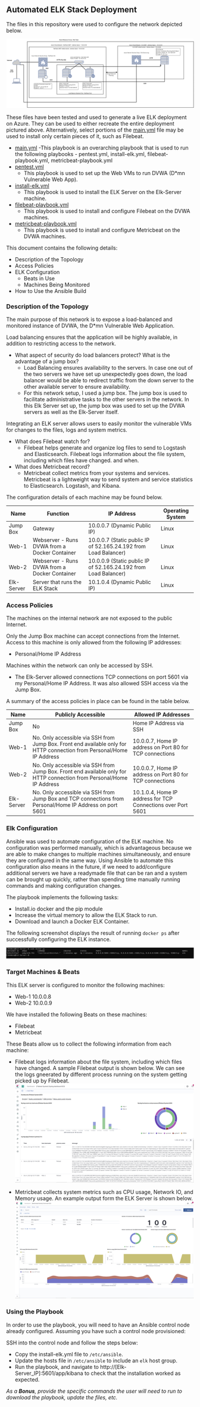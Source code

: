 ## Automated ELK Stack Deployment

The files in this repository were used to configure the network depicted below.

![Network Diagram](Diagrams/Network_Diagram.png "Network Diagram")

These files have been tested and used to generate a live ELK deployment on Azure. They can be used to either recreate the entire deployment pictured above. Alternatively, select portions of the [main.yml](Ansible/main.yml) file may be used to install only certain pieces of it, such as Filebeat.

  - [main.yml](Ansible/main.yml)
    -This playbook is an overarching playbook that is used to run the following playbooks - pentest.yml, install-elk.yml, filebeat-playbook.yml, metricbeat-playbook.yml
  - [pentest.yml](Ansible/pentest.yml)
    - This playbook is used to set up the Web VMs to run DVWA (D*mn Vulnerable Web App). 
  - [install-elk.yml](Ansible/install-elk.yml)
    - This playbook is used to install the ELK Server on the Elk-Server machine.
  - [filebeat-playbook.yml](Ansible/filebeat-playbook.yml)
    - This playbook is used to install and configure Filebeat on the DVWA machines.
  - [metricbeat-playbook.yml](Ansible/metricbeat-playbook.yml)   
    - This playbook is used to install and configure Metricbeat on the DVWA machines. 

This document contains the following details:
- Description of the Topology
- Access Policies
- ELK Configuration
  - Beats in Use
  - Machines Being Monitored
- How to Use the Ansible Build


### Description of the Topology

The main purpose of this network is to expose a load-balanced and monitored instance of DVWA, the D*mn Vulnerable Web Application.

Load balancing ensures that the application will be highly available, in addition to restricting access to the network.
- What aspect of security do load balancers protect? What is the advantage of a jump box?
  -  Load Balancing ensures availability to the servers. In case one out of the two servers we have set up unexpectedly goes down, the load balancer would be able to redirect traffic from the down server to the other available server to ensure availability. 
  -  For this network setup, I used a jump box. The jump box is used to facilitate administrative tasks to the other servers in the network. In this Elk Server set up, the jump box was used to set up the DVWA servers as well as the Elk-Server itself.   

Integrating an ELK server allows users to easily monitor the vulnerable VMs for changes to the files, logs and system metrics.
- What does Filebeat watch for?
  - Filebeat helps generate and organize log files to send to Logstash and Elasticsearch. Filebeat logs information about the file system, including which files have changed. and when.  
- What does Metricbeat record?
  -  Metricbeat collect metrics from your systems and services.  Metricbeat is a lightweight way to send system and service statistics to Elasticsearch. Logstash, and Kibana.


The configuration details of each machine may be found below.


| Name     | Function | IP Address | Operating System |
|----------|----------|------------|------------------|
| Jump Box | Gateway  | 10.0.0.7 (Dynamic Public IP)  | Linux            |
| Web-1 | Webserver - Runs DVWA from a Docker Container | 10.0.0.7 (Static public IP of 52.165.24.192 from Load Balancer) | Linux |
| Web-2 | Webserver - Runs DVWA from a Docker Container | 10.0.0.9 (Static public IP of 52.165.24.192 from Load Balancer) | Linux |
| Elk-Server |  Server that runs the ELK Stack |  10.1.0.4 (Dynamic Public IP) | Linux |

### Access Policies

The machines on the internal network are not exposed to the public Internet. 

Only the Jump Box machine can accept connections from the Internet. Access to this machine is only allowed from the following IP addresses:
- Personal/Home IP Address

Machines within the network can only be accessed by SSH.
- The Elk-Server allowed connections TCP connections on port 5601 via my Personal/Home IP Address. It was also allowed SSH access via the Jump Box. 

A summary of the access policies in place can be found in the table below.

| Name     | Publicly Accessible | Allowed IP Addresses |
|----------|---------------------|----------------------|
| Jump Box | No              | Home IP Address via SSH    |
| Web-1    | No. Only accessible via SSH from Jump Box. Front end available only for HTTP connection from Personal/Home IP Address | 10.0.0.7, Home IP address on Port 80 for TCP connections                      |
| Web-2  | No. Only accessible via SSH from Jump Box. Front end available only for HTTP connection from Personal/Home IP Address   |  10.0.0.7, Home IP address on Port 80 for TCP connections                    |
| Elk-Server  | No. Only accessible via SSH from Jump Box and TCP connections from Personal/Home IP Address on port 5601   |  10.1.0.4, Home IP address for TCP Connections over Port 5601                   |

### Elk Configuration

Ansible was used to automate configuration of the ELK machine. No configuration was performed manually, which is advantageous because we are able to make changes to multiple machines simultaneously, and ensure they are configured in the same way. Using Ansible to automate this configuration also means in the future, if we need to add/configure additional servers we have a readymade file that can be ran and a system can be brought up quickly, rather than spending time manually running commands and making configuration changes.

The playbook implements the following tasks:
- Install.io docker and the pip module
- Increase the virtual memory to allow the ELK Stack to run. 
- Download and launch a Docker ELK Container.

The following screenshot displays the result of running `docker ps` after successfully configuring the ELK instance.

![docker_ps_output](Diagrams/docker_ps_output.png "docker ps output")

### Target Machines & Beats
This ELK server is configured to monitor the following machines:
- Web-1 10.0.0.8
- Web-2 10.0.0.9

We have installed the following Beats on these machines:
- Filebeat
- Metricbeat

These Beats allow us to collect the following information from each machine:
- Filebeat logs information about the file system, including which files have changed. A sample Filebeat output is shown below. We can see the logs gneerated by different process running on the system getting picked up by Filebeat. 
  ![filebeat_output](Diagrams/filebeat_output.png "Filebeat output")
  
- Metricbeat collects system metrics such as CPU usage, Network IO, and Memory usage. An example output form the ELK Server is shown below. 
  ![metricbeat_output](Diagrams/metricbeat_output.png "Metricbeat output")

### Using the Playbook
In order to use the playbook, you will need to have an Ansible control node already configured. Assuming you have such a control node provisioned: 

SSH into the control node and follow the steps below:
- Copy the install-elk.yml file to `/etc/ansible`.
- Update the hosts file in `/etc/ansible` to include an `elk` host group.
- Run the playbook, and navigate to http://[Elk-Server_IP]:5601/app/kibana to check that the installation worked as expected.


_As a **Bonus**, provide the specific commands the user will need to run to download the playbook, update the files, etc._

